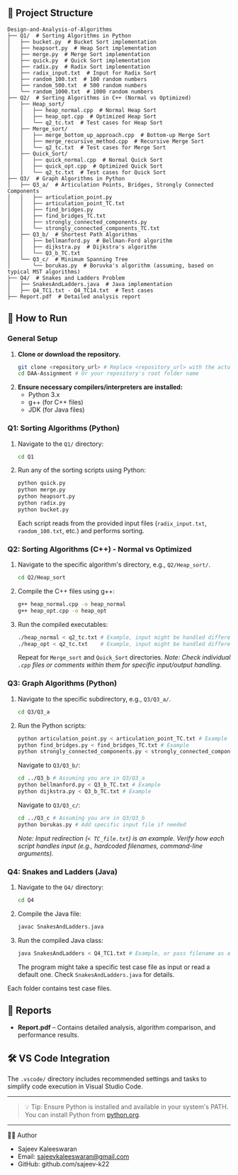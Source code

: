 ## 📁 Project Structure

```
Design-and-Analysis-of-Algorithms
├── Q1/  # Sorting Algorithms in Python
│   ├── bucket.py  # Bucket Sort implementation
│   ├── heapsort.py  # Heap Sort implementation
│   ├── merge.py  # Merge Sort implementation
│   ├── quick.py  # Quick Sort implementation
│   ├── radix.py  # Radix Sort implementation
│   ├── radix_input.txt  # Input for Radix Sort
│   ├── random_100.txt  # 100 random numbers
│   ├── random_500.txt  # 500 random numbers
│   └── random_1000.txt  # 1000 random numbers
├── Q2/  # Sorting Algorithms in C++ (Normal vs Optimized)
│   ├── Heap_sort/
│   │   ├── heap_normal.cpp  # Normal Heap Sort
│   │   ├── heap_opt.cpp  # Optimized Heap Sort
│   │   └── q2_tc.txt  # Test cases for Heap Sort
│   ├── Merge_sort/
│   │   ├── merge_bottom_up_approach.cpp  # Bottom-up Merge Sort
│   │   ├── merge_recursive_method.cpp  # Recursive Merge Sort
│   │   └── q2_tc.txt  # Test cases for Merge Sort
│   ├── Quick_Sort/
│   │   ├── quick_normal.cpp  # Normal Quick Sort
│   │   ├── quick_opt.cpp  # Optimized Quick Sort
│   │   └── q2_tc.txt  # Test cases for Quick Sort
├── Q3/  # Graph Algorithms in Python
│   ├── Q3_a/  # Articulation Points, Bridges, Strongly Connected Components
│   │   ├── articulation_point.py
│   │   ├── articulation_point_TC.txt
│   │   ├── find_bridges.py
│   │   ├── find_bridges_TC.txt
│   │   ├── strongly_connected_components.py
│   │   └── strongly_connected_components_TC.txt
│   ├── Q3_b/  # Shortest Path Algorithms
│   │   ├── bellmanford.py  # Bellman-Ford algorithm
│   │   ├── dijkstra.py  # Dijkstra's algorithm
│   │   └── Q3_b_TC.txt
│   └── Q3_c/  # Minimum Spanning Tree
│       └── borukas.py  # Boruvka's algorithm (assuming, based on typical MST algorithms)
├── Q4/  # Snakes and Ladders Problem
│   ├── SnakesAndLadders.java  # Java implementation
│   ├── Q4_TC1.txt - Q4_TC14.txt  # Test cases
├── Report.pdf  # Detailed analysis report
```

## 🔧 How to Run

### General Setup
1. **Clone or download the repository.**
   ```bash
   git clone <repository_url> # Replace <repository_url> with the actual URL
   cd DAA-Assignment # Or your repository's root folder name
   ```
2. **Ensure necessary compilers/interpreters are installed:**
   - Python 3.x
   - g++ (for C++ files)
   - JDK (for Java files)

### Q1: Sorting Algorithms (Python)
1. Navigate to the `Q1/` directory:
   ```bash
   cd Q1
   ```
2. Run any of the sorting scripts using Python:
   ```bash
   python quick.py
   python merge.py
   python heapsort.py
   python radix.py
   python bucket.py
   ```
   Each script reads from the provided input files (`radix_input.txt`, `random_100.txt`, etc.) and performs sorting.

### Q2: Sorting Algorithms (C++) - Normal vs Optimized
1. Navigate to the specific algorithm's directory, e.g., `Q2/Heap_sort/`.
   ```bash
   cd Q2/Heap_sort
   ```
2. Compile the C++ files using g++:
   ```bash
   g++ heap_normal.cpp -o heap_normal
   g++ heap_opt.cpp -o heap_opt
   ```
3. Run the compiled executables:
   ```bash
   ./heap_normal < q2_tc.txt # Example, input might be handled differently
   ./heap_opt < q2_tc.txt    # Example, input might be handled differently
   ```
   Repeat for `Merge_sort` and `Quick_Sort` directories.
   *Note: Check individual `.cpp` files or comments within them for specific input/output handling.*

### Q3: Graph Algorithms (Python)
1. Navigate to the specific subdirectory, e.g., `Q3/Q3_a/`.
   ```bash
   cd Q3/Q3_a
   ```
2. Run the Python scripts:
   ```bash
   python articulation_point.py < articulation_point_TC.txt # Example
   python find_bridges.py < find_bridges_TC.txt # Example
   python strongly_connected_components.py < strongly_connected_components_TC.txt # Example
   ```
   Navigate to `Q3/Q3_b/`:
   ```bash
   cd ../Q3_b # Assuming you are in Q3/Q3_a
   python bellmanford.py < Q3_b_TC.txt # Example
   python dijkstra.py < Q3_b_TC.txt # Example
   ```
   Navigate to `Q3/Q3_c/`:
   ```bash
   cd ../Q3_c # Assuming you are in Q3/Q3_b
   python borukas.py # Add specific input file if needed
   ```
   *Note: Input redirection (`< TC_file.txt`) is an example. Verify how each script handles input (e.g., hardcoded filenames, command-line arguments).*

### Q4: Snakes and Ladders (Java)
1. Navigate to the `Q4/` directory:
   ```bash
   cd Q4
   ```
2. Compile the Java file:
   ```bash
   javac SnakesAndLadders.java
   ```
3. Run the compiled Java class:
   ```bash
   java SnakesAndLadders < Q4_TC1.txt # Example, or pass filename as arg if program expects that
   ```
   The program might take a specific test case file as input or read a default one. Check `SnakesAndLadders.java` for details.

Each folder contains test case files.

## 📄 Reports

- **Report.pdf** – Contains detailed analysis, algorithm comparison, and performance results.

## 🛠 VS Code Integration

The `.vscode/` directory includes recommended settings and tasks to simplify code execution in Visual Studio Code.

---

> 💡 Tip: Ensure Python is installed and available in your system's PATH. You can install Python from [python.org](https://www.python.org/).

------------------------------------------------------------------------------------------------
👨‍💻 Author

- Sajeev Kaleeswaran
- Email: sajeevkaleeswaran@gmail.com
- GitHub: github.com/sajeev-k22
